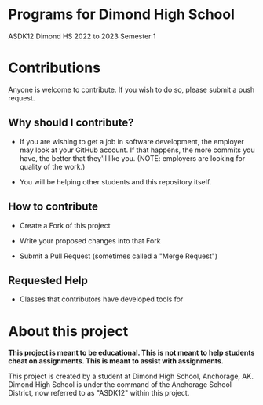 # Programs for Dimond High School

ASDK12 Dimond HS 2022 to 2023 Semester 1

# Contributions

Anyone is welcome to contribute. If you wish to do so, please submit a push request.

## Why should I contribute?

- If you are wishing to get a job in software development, the employer may look at your GitHub account. If that happens, the more commits you have, the better that they'll like you. (NOTE: employers are looking for quality of the work.)

- You will be helping other students and this repository itself.

## How to contribute

- Create a Fork of this project

- Write your proposed changes into that Fork

- Submit a Pull Request (sometimes called a \"Merge Request\")

## Requested Help

- Classes that contributors have developed tools for

# About this project

**This project is meant to be educational. This is not meant to help students cheat on assignments. This is meant to assist with assignments.**

This project is created by a student at Dimond High School, Anchorage, AK. Dimond High School is under the command of the Anchorage School District, now referred to as \"ASDK12\" within this project.

